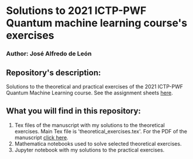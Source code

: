 # __Solutions to 2021 ICTP-PWF Quantum machine learning course's exercises__
### __Author:__ José Alfredo de León

## Repository's description:
Solutions to the theoretical and practical exercises of the 2021 ICTP-PWF Quantum Machine Learning course. See the assignment sheets [here](https://drive.google.com/drive/folders/1zpPSu8cwVR6TyY89qVWsD0z9pTTNLYc8?usp=sharing).

## What you will find in this repository:
1. Tex files of the manuscript with my solutions to the theoretical exercises. Main Tex file is 'theoretical_exercises.tex'. For the PDF of the manuscript [click here](https://drive.google.com/file/d/1rKT29VPIzJ53qi8QGrLxWgGs0A0IJN4i/view?usp=sharing).  
2. Mathematica notebooks used to solve selected theoretical exercises. 
3. Jupyter notebook with my solutions to the practical exercises. 
